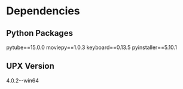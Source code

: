 # Dependencies
## Python Packages
pytube==15.0.0
moviepy==1.0.3
keyboard==0.13.5
pyinstaller==5.10.1

## UPX Version
4.0.2--win64
